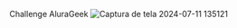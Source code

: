 Challenge AluraGeek
![Captura de tela 2024-07-11 135121](https://github.com/MaiaraAzevedo/AluraGeek/assets/170361440/71e9fb09-fe2a-42de-b4c4-e169892889a7)
